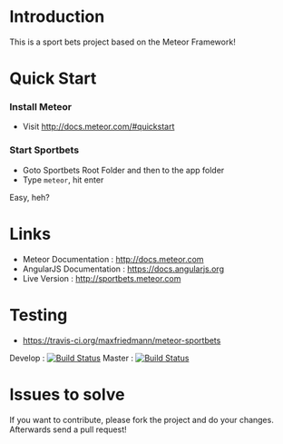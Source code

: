 # Introduction
This is a sport bets project based on the Meteor Framework!

# Quick Start 


### Install Meteor
- Visit http://docs.meteor.com/#quickstart

### Start Sportbets
- Goto Sportbets Root Folder and then to the app folder
- Type ``meteor``, hit enter

Easy, heh?


# Links
* Meteor Documentation : http://docs.meteor.com
* AngularJS Documentation : https://docs.angularjs.org
* Live Version : http://sportbets.meteor.com

# Testing
* https://travis-ci.org/maxfriedmann/meteor-sportbets

Develop : [![Build Status](https://travis-ci.org/maxfriedmann/meteor-sportbets.svg?branch=develop)](https://travis-ci.org/maxfriedmann/meteor-sportbets)
Master :  [![Build Status](https://travis-ci.org/maxfriedmann/meteor-sportbets.svg?branch=master)](https://travis-ci.org/maxfriedmann/meteor-sportbets)

# Issues to solve
If you want to contribute, please fork the project and do your changes. Afterwards send a pull request!
